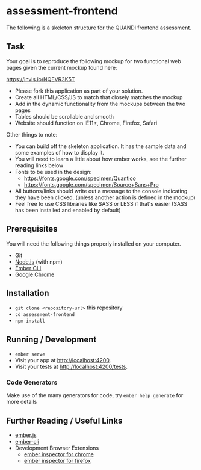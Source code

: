 # assessment-frontend

The following is a skeleton structure for the QUANDl frontend assessment.

## Task

Your goal is to reproduce the following mockup for two functional web pages given the current mockup found here:

https://invis.io/NQEVR3K5T

* Please fork this application as part of your solution.
* Create all HTML/CSS/JS to match that closely matches the mockup
* Add in the dynamic functionality from the mockups between the two pages
* Tables should be scrollable and smooth
* Website should function on IE11+, Chrome, Firefox, Safari

Other things to note:

* You can build off the skeleton application. It has the sample data and some examples of how to display it.
* You will need to learn a little about how ember works, see the further reading links below
* Fonts to be used in the design:
  * https://fonts.google.com/specimen/Quantico
  * https://fonts.google.com/specimen/Source+Sans+Pro
* All buttons/links should write out a message to the console indicating they have been clicked. (unless another action is defined in the mockup)
* Feel free to use CSS libraries like SASS or LESS if that's easier (SASS has been installed and enabled by default)

## Prerequisites

You will need the following things properly installed on your computer.

* [Git](https://git-scm.com/)
* [Node.js](https://nodejs.org/) (with npm)
* [Ember CLI](https://ember-cli.com/)
* [Google Chrome](https://google.com/chrome/)

## Installation

* `git clone <repository-url>` this repository
* `cd assessment-frontend`
* `npm install`

## Running / Development

* `ember serve`
* Visit your app at [http://localhost:4200](http://localhost:4200).
* Visit your tests at [http://localhost:4200/tests](http://localhost:4200/tests).

### Code Generators

Make use of the many generators for code, try `ember help generate` for more details

## Further Reading / Useful Links

* [ember.js](https://emberjs.com/)
* [ember-cli](https://ember-cli.com/)
* Development Browser Extensions
  * [ember inspector for chrome](https://chrome.google.com/webstore/detail/ember-inspector/bmdblncegkenkacieihfhpjfppoconhi)
  * [ember inspector for firefox](https://addons.mozilla.org/en-US/firefox/addon/ember-inspector/)
